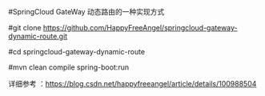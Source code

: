 #SpringCloud GateWay 动态路由的一种实现方式

#git clone https://github.com/HappyFreeAngel/springcloud-gateway-dynamic-route.git

#cd springcloud-gateway-dynamic-route

#mvn clean compile spring-boot:run

详细参考 ：https://blog.csdn.net/happyfreeangel/article/details/100988504
